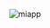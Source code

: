 ![miapp](https://cloud.githubusercontent.com/assets/14574845/12712040/79c56d92-c8c5-11e5-9bb5-1d9c0cbc2b05.png)
